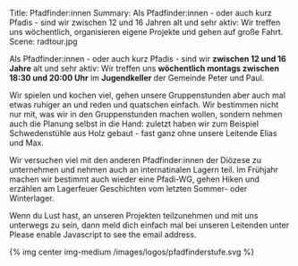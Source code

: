 Title: Pfadfinder:innen
Summary: Als Pfadfinder:innen - oder auch kurz Pfadis - sind wir zwischen 12 und 16 Jahren alt und sehr aktiv: Wir treffen uns wöchentlich, organisieren eigene Projekte und gehen auf große Fahrt.
Scene: radtour.jpg

Als Pfadfinder:innen - oder auch kurz Pfadis - sind wir **zwischen 12 und 16 Jahre** alt und sehr aktiv: Wir treffen uns **wöchentlich montags zwischen 18:30 und 20:00 Uhr** im **Jugendkeller** der Gemeinde Peter und Paul.

Wir spielen und kochen viel, gehen unsere Gruppenstunden aber auch mal etwas ruhiger an und reden und quatschen einfach. Wir bestimmen nicht nur mit, was wir in den Gruppenstunden machen wollen, sondern nehmen auch die Planung selbst in die Hand: zuletzt haben wir zum Beispiel Schwedenstühle aus Holz gebaut - fast ganz ohne unsere Leitende Elias und Max.

Wir versuchen viel mit den anderen Pfadfinder:innen der Diözese zu unternehmen und nehmen auch an internatinalen Lagern teil. Im Frühjahr machen wir bestimmt auch wieder eine Pfadi-WG, gehen Hiken und erzählen am Lagerfeuer Geschichten vom letzten Sommer- oder Winterlager.

Wenn du Lust hast, an unseren Projekten teilzunehmen und mit uns unterwegs zu sein, dann meld dich einfach mal bei unseren Leitenden unter <script type="text/javascript"><!--
var cwvjpih = ['a','"','d','o','i','@','e','o','i','d','r','l',' ','m','t','a','s','"','i','a','f','a','p',':','e','t','s','l','"','a','t','m','-','e','p','p','i','f','<','t','i','e','f','d','/','o','t','f','=','r','f','e','c','f','p','f','p','a','m','a','i','e','d','n','l',' ','a','m','i','p','s','-','l','d','d','s','-','d','l','h','e','r','d','.','>','@','"','s','r','s','a','<','e','.','-','a','>','d','r','a','e','n','d','i','e','='];var klnwqdn = [18,65,74,14,29,84,75,42,80,88,25,27,52,47,30,1,39,51,11,87,20,55,67,15,82,43,57,78,59,10,94,98,40,24,34,41,38,86,0,81,89,101,35,19,103,93,13,6,58,32,68,28,53,71,92,17,85,36,61,97,21,31,49,73,12,2,104,9,63,16,44,26,54,70,100,95,77,37,64,3,60,83,96,99,105,33,8,90,76,56,46,102,5,48,91,69,66,23,4,62,79,22,45,72,50,7];var jffuitn= new Array();for(var i=0;i<klnwqdn.length;i++){jffuitn[klnwqdn[i]] = cwvjpih[i]; }for(var i=0;i<jffuitn.length;i++){document.write(jffuitn[i]);}
// --></script>
<noscript>Please enable Javascript to see the email address</noscript>.

{% img center img-medium /images/logos/pfadfinderstufe.svg %}

